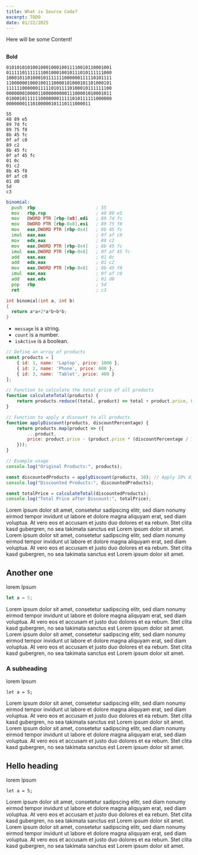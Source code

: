 ```yaml
---
title: What is Source Code?
excerpt: TODO
date: 01/22/2025
---
```


Here will be some Content!

## 

<b>Bold</b>

``` text:example.exe
0101010101001000100010011110010110001001
0111110111111100100010010111010111111000
1000101101000101111111000000111110101111
1100000010001001110000101000101101000101
1111110000001111101011110100010111111100
0000000100001100000000011100001010001011
0100010111111000000011111010111111000000
00000001110100000101110111000011
```


```text:example.exe showLineNumbers
55
48 89 e5
89 7d fc
89 75 f8
8b 45 fc
0f af c0
89 c2
8b 45 fc
0f af 45 fc
01 0c
01 c2
8b 45 f8
0f af c0
01 d0
5d
c3
```

```asm:example.asm showLineNumbers {4,5,8} /add/ /01/
binomial:
  push  rbp                       ; 55
  mov   rbp,rsp                   ; 48 89 e5
  mov   DWORD PTR [rbp-8x8],edi   ; 89 7d fc
  mov   DWORD PTR [rbp-0x8],esi   ; 89 75 f8
  mov   eax,DWORD PTR [rbp-0x4]   ; 8b 45 fc
  imul  eax,eax                   ; 0f af c0
  mov   edx,eax                   ; 89 c2
  mov   eax,DWORD PTR [rbp-0x4]   ; 8b 45 fc
  imul  eax,DWORD PTR [rbp-0x8]   ; 0f af 45 fc
  add   eax,eax                   ; 01 0c
  add   edx,eax                   ; 01 c2
  mov   eax,DWORD PTR [rbp-0x8]   ; 8b 45 f8
  imul  eax,eax                   ; 0f af c0
  add   eax,edx                   ; 01 d0
  pop   rbp                       ; 5d
  ret                             ; c3
```

```c:example.c showLineNumbers
int binomial(int a, int b)
{
  return a*a+2*a*b+b*b;
}
```

- ```message``` is a string.
- `count` is a number.
- `isActive` is a boolean.

```javascript showLineNumbers {3-5, 7}
// Define an array of products
const products = [
    { id: 1, name: 'Laptop', price: 1000 },
    { id: 2, name: 'Phone', price: 600 },
    { id: 3, name: 'Tablet', price: 400 }
];

// Function to calculate the total price of all products
function calculateTotal(products) {
    return products.reduce((total, product) => total + product.price, 0);
}

// Function to apply a discount to all products
function applyDiscount(products, discountPercentage) {
    return products.map(product => ({
        ...product,
        price: product.price - (product.price * (discountPercentage / 100))
    }));
}

// Example usage
console.log("Original Products:", products);

const discountedProducts = applyDiscount(products, 10); // Apply 10% discount
console.log("Discounted Products:", discountedProducts);

const totalPrice = calculateTotal(discountedProducts);
console.log("Total Price after Discount:", totalPrice);
```

Lorem ipsum dolor sit amet, consetetur sadipscing elitr, sed diam nonumy eirmod tempor invidunt ut labore et dolore magna aliquyam erat, sed diam voluptua. At vero eos et accusam et justo duo dolores et ea rebum. Stet clita kasd gubergren, no sea takimata sanctus est Lorem ipsum dolor sit amet. Lorem ipsum dolor sit amet, consetetur sadipscing elitr, sed diam nonumy eirmod tempor invidunt ut labore et dolore magna aliquyam erat, sed diam voluptua. At vero eos et accusam et justo duo dolores et ea rebum. Stet clita kasd gubergren, no sea takimata sanctus est Lorem ipsum dolor sit amet.

## Another one

lorem Ipsum

```javascript
let a = 5;
```

Lorem ipsum dolor sit amet, consetetur sadipscing elitr, sed diam nonumy eirmod tempor invidunt ut labore et dolore magna aliquyam erat, sed diam voluptua. At vero eos et accusam et justo duo dolores et ea rebum. Stet clita kasd gubergren, no sea takimata sanctus est Lorem ipsum dolor sit amet. Lorem ipsum dolor sit amet, consetetur sadipscing elitr, sed diam nonumy eirmod tempor invidunt ut labore et dolore magna aliquyam erat, sed diam voluptua. At vero eos et accusam et justo duo dolores et ea rebum. Stet clita kasd gubergren, no sea takimata sanctus est Lorem ipsum dolor sit amet.

### A subheading

lorem Ipsum

```
let a = 5;
```

Lorem ipsum dolor sit amet, consetetur sadipscing elitr, sed diam nonumy eirmod tempor invidunt ut labore et dolore magna aliquyam erat, sed diam voluptua. At vero eos et accusam et justo duo dolores et ea rebum. Stet clita kasd gubergren, no sea takimata sanctus est Lorem ipsum dolor sit amet. Lorem ipsum dolor sit amet, consetetur sadipscing elitr, sed diam nonumy eirmod tempor invidunt ut labore et dolore magna aliquyam erat, sed diam voluptua. At vero eos et accusam et justo duo dolores et ea rebum. Stet clita kasd gubergren, no sea takimata sanctus est Lorem ipsum dolor sit amet.

## Hello heading

lorem Ipsum

```
let a = 5;
```

Lorem ipsum dolor sit amet, consetetur sadipscing elitr, sed diam nonumy eirmod tempor invidunt ut labore et dolore magna aliquyam erat, sed diam voluptua. At vero eos et accusam et justo duo dolores et ea rebum. Stet clita kasd gubergren, no sea takimata sanctus est Lorem ipsum dolor sit amet. Lorem ipsum dolor sit amet, consetetur sadipscing elitr, sed diam nonumy eirmod tempor invidunt ut labore et dolore magna aliquyam erat, sed diam voluptua. At vero eos et accusam et justo duo dolores et ea rebum. Stet clita kasd gubergren, no sea takimata sanctus est Lorem ipsum dolor sit amet.
